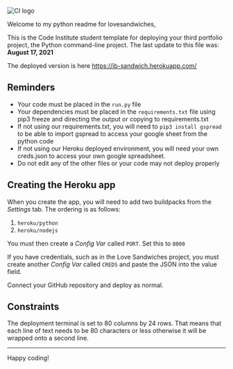 ![CI logo](https://codeinstitute.s3.amazonaws.com/fullstack/ci_logo_small.png)

Welcome to my python readme for lovesandwiches,

This is the Code Institute student template for deploying your third portfolio project, the Python command-line project. The last update to this file was: **August 17, 2021**

The deployed version is here https://ib-sandwich.herokuapp.com/ 

## Reminders

* Your code must be placed in the `run.py` file
* Your dependencies must be placed in the `requirements.txt` file using pip3 freeze and directing the output or copying to requirements.txt
* If not using our requirements.txt, you will need to `pip3 install gspread` to be able to import gspread to access your google sheet from the python code
* If not using our Heroku deployed environment, you will need your own creds.json to access your own google spreadsheet.
* Do not edit any of the other files or your code may not deploy properly

## Creating the Heroku app

When you create the app, you will need to add two buildpacks from the _Settings_ tab. The ordering is as follows:
 
1. `heroku/python`
2. `heroku/nodejs`

You must then create a _Config Var_ called `PORT`. Set this to `8000`

If you have credentials, such as in the Love Sandwiches project, you must create another _Config Var_ called `CREDS` and paste the JSON into the value field.

Connect your GitHub repository and deploy as normal.

## Constraints

The deployment terminal is set to 80 columns by 24 rows. That means that each line of text needs to be 80 characters or less otherwise it will be wrapped onto a second line.

-----
Happy coding!